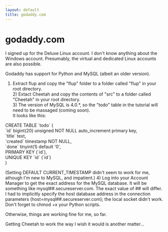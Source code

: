 ```yaml
---
layout: default
title: godaddy.com
---
```


# godaddy.com

I signed up for the Deluxe Linux account. I don't know anything about the Windows account. Presumably, the virtual and dedicated Linux accounts are also possible.

Godaddy has support for Python and MySQL (albeit an older version).

1) Extract flup and copy the "flup" folder to a folder called "flup" in your root directory.<br/>2) Extact Cheetah and copy the contents of "src" to a folder called "Cheetah" in your root directory.<br/>3) The version of MySQL is 4.0.*, so the "todo" table in the tutorial will need to be massaged (coming soon).<br/>It looks like this:
<p>CREATE TABLE `todo` (<br/>  `id` bigint(20) unsigned NOT NULL auto_increment primary key,<br/>  `title` text,<br/>  `created` timestamp NOT NULL,<br/>  `done` tinyint(1) default '0',<br/>  PRIMARY KEY  (`id`),<br/>  UNIQUE KEY `id` (`id`)<br/>)<br/></p>(Setting DEFAULT CURRENT_TIMESTAMP didn't seem to work for me, athough I'm new to MySQL, and impatient.)
4) Log into your Account Manager to get the exact address for the MySQL database. It will be something like mysql##.secureserver.com. The exact value of ## will differ. I had to implicitly specify the host database address in the connection parameters (host=mysql##.secureserver.com); the local socket didn't work.<br/>
Don't forget to chmod +x your Python scripts.  

Otherwise, things are working fine for me, so far.  

Getting Cheetah to work the way I wish it would is another matter...


